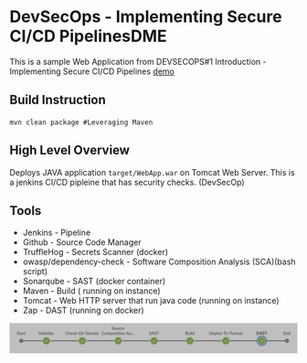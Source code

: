 
# DevSecOps - Implementing Secure CI/CD PipelinesDME

This is a sample Web Application from DEVSECOPS#1  Introduction - Implementing Secure CI/CD Pipelines [demo](https://youtu.be/egTi9U9vw3E)

## Build Instruction

```text
mvn clean package #Leveraging Maven
```

## High Level Overview

Deploys JAVA application ```target/WebApp.war``` on Tomcat Web Server. This is a jenkins CI/CD pipleine that has security checks. (DevSecOp)

## Tools

- Jenkins - Pipeline
- Github - Source Code Manager
- TruffleHog - Secrets Scanner (docker)
- owasp/dependency-check - Software Composition Analysis (SCA)(bash script)
- Sonarqube - SAST (docker container)
- Maven - Build ( running on instance)
- Tomcat - Web HTTP server that run java code (running on instance)
- Zap - DAST (running on docker)

![Example](./cicd-example-piepline.png)
